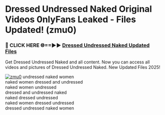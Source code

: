 # Dressed Undressed Naked Original Videos 0nlyFans Leaked - Files Updated! (zmu0)

<h3>🔴 CLICK HERE 🌐==►► <a href="https://tinyurl.com/yckcrads" rel="nofollow">Dressed Undressed Naked Updated Files</a></h3>

Get Dressed Undressed Naked and all content. Now you can access all videos and pictures of Dressed Undressed Naked. New Updated Files 2025!

[![zmu0](https://i.imgur.com/hpKpOFt.gif)](https://tinyurl.com/yckcrads)
undressed naked women<br>
naked women dressed and undressed<br>
naked women undressed<br>
dressed and undressed naked<br>
naked dressed undressed<br>
naked women dressed undressed<br>
dressed undressed naked women